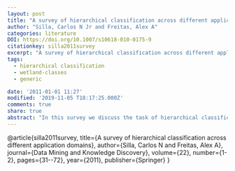 ```yaml
---
layout: post
title: "A survey of hierarchical classification across different application domains"
author: "Silla, Carlos N Jr and Freitas, Alex A"
categories: literature
DOI: https://doi.org/10.1007/s10618-010-0175-9
citationkey: silla2011survey
excerpt: "A survey of hierarchical classification across different application domains"
tags:
  - hierarchical classification
  - wetland-classes
  - generic

date: '2011-01-01 11:27'
modified: '2019-11-05 T18:17:25.000Z'
comments: true
share: true
abstract: "In this survey we discuss the task of hierarchical classification. The literature about this field is scattered across very different application domains and for that reason research in one domain is often done unaware of methods developed in other domains. We define what is the task of hierarchical classification and discuss why some related tasks should not be considered hierarchical classification. We also present a new perspective about some existing hierarchical classification approaches, and based on that perspective we propose a new unifying framework to classify the existing approaches. We also present a review of empirical comparisons of the existing methods reported in the literature as well as a conceptual comparison of those methods at a high level of abstraction, discussing their advantages and disadvantages."
---
```


@article{silla2011survey,
  title={A survey of hierarchical classification across different application domains},
  author={Silla, Carlos N and Freitas, Alex A},
  journal={Data Mining and Knowledge Discovery},
  volume={22},
  number={1-2},
  pages={31--72},
  year={2011},
  publisher={Springer}
}
